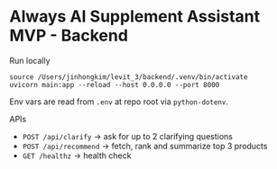 # Always AI Supplement Assistant MVP - Backend

Run locally

```
source /Users/jinhongkim/levit_3/backend/.venv/bin/activate
uvicorn main:app --reload --host 0.0.0.0 --port 8000
```

Env vars are read from `.env` at repo root via `python-dotenv`.

APIs
- `POST /api/clarify` → ask for up to 2 clarifying questions
- `POST /api/recommend` → fetch, rank and summarize top 3 products
- `GET /healthz` → health check

